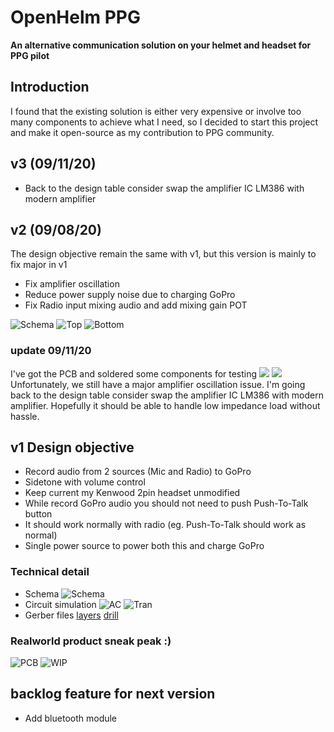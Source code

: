 OpenHelm PPG
===
**An alternative communication solution on your helmet and headset for PPG pilot**
## Introduction
I found that the existing solution is either very expensive or involve too many components to achieve what I need, so I decided to start this project and make it open-source as my contribution to PPG community.

## v3 (09/11/20)
- Back to the design table consider swap the amplifier IC LM386 with modern amplifier

## v2 (09/08/20)
The design objective remain the same with v1, but this version is mainly to fix major in v1
- Fix amplifier oscillation
- Reduce power supply noise due to charging GoPro
- Fix Radio input mixing audio and add mixing gain POT

![Schema](v2/schema.png)
![Top](v2/3d-top.png)
![Bottom](v2/3d-bottom.png)

### update 09/11/20
I've got the PCB and soldered some components for testing
![](v2/IMG_0941.jpg)
![](v2/IMG_1321.jpg)
Unfortunately, we still have a major amplifier oscillation issue. I'm going back to the design table consider swap the amplifier IC LM386 with modern amplifier. Hopefully it should be able to handle low impedance load without hassle.


## v1 Design objective
- Record audio from 2 sources (Mic and Radio) to GoPro
- Sidetone with volume control
- Keep current my Kenwood 2pin headset unmodified
- While record GoPro audio you should not need to push Push-To-Talk button
- It should work normally with radio (eg. Push-To-Talk should work as normal)
- Single power source to power both this and charge GoPro

### Technical detail
- Schema
![Schema](v1/v1-schema.png)
- Circuit simulation
![AC](v1/sim-ac.svg)
![Tran](v1/sim-tran.svg)
- Gerber files [layers](v1/v1-layers.Cam) [drill](v1/v1-drill.Cam)

### Realworld product sneak peak :)
![PCB](v1/pcb1.jpg)
![WIP](v1/wip1.jpg)



## backlog feature for next version
- Add bluetooth module

